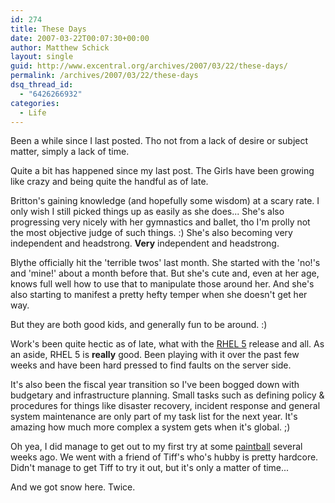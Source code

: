 ```yaml
---
id: 274
title: These Days
date: 2007-03-22T00:07:30+00:00
author: Matthew Schick
layout: single
guid: http://www.excentral.org/archives/2007/03/22/these-days/
permalink: /archives/2007/03/22/these-days
dsq_thread_id:
  - "6426266932"
categories:
  - Life
---
```

Been a while since I last posted.  Tho not from a lack of desire or subject matter, simply a lack of time.

Quite a bit has happened since my last post.  The Girls have been growing like crazy and being quite the handful as of late.  

Britton's gaining knowledge (and hopefully some wisdom) at a scary rate.  I only wish I still picked things up as easily as she does...  She's also progressing very nicely with her gymnastics and ballet, tho I'm prolly not the most objective judge of such things. :)  She's also becoming very independent and headstrong.  <b>Very</b> independent and headstrong.

Blythe officially hit the 'terrible twos' last month.  She started with the 'no!'s and 'mine!' about a month before that.  But she's cute and, even at her age, knows full well how to use that to manipulate those around her.  And she's also starting to manifest a pretty hefty temper when she doesn't get her way. 

But they are both good kids, and generally fun to be around. :)

Work's been quite hectic as of late, what with the <a href="http://www.redhat.com/rhel/">RHEL 5</a> release and all.  As an aside, RHEL 5 is <b>really</b> good.  Been playing with it over the past few weeks and have been hard pressed to find faults on the server side.

It's also been the fiscal year transition so I've been bogged down with budgetary and infrastructure planning.  Small tasks such as defining policy & procedures for things like disaster recovery, incident response and general system maintenance are only part of my task list for the next year. It's amazing how much more complex a system gets when it's global. ;)

Oh yea, I did manage to get out to my first try at some <a href="http://www.predatorpaintball.org/">paintball</a> several weeks ago.  We went with a friend of Tiff's who's hubby is pretty hardcore.  Didn't manage to get Tiff to try it out, but it's only a matter of time...

And we got snow here.  Twice.

